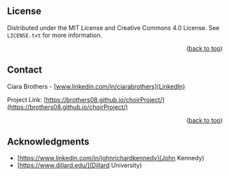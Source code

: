 <!-- LICENSE -->
## License

Distributed under the MIT License and Creative Commons 4.0 License. See `LICENSE.txt` for more information.

<p align="right">(<a href="#readme-top">back to top</a>)</p>



<!-- CONTACT -->
## Contact

Ciara Brothers - [www.linkedin.com/in/ciarabrothers](LinkedIn)

Project Link: [https://brothers08.github.io/choirProject/](https://brothers08.github.io/choirProject/)

<p align="right">(<a href="#readme-top">back to top</a>)</p>



<!-- ACKNOWLEDGMENTS -->
## Acknowledgments

* [https://www.linkedin.com/in/johnrichardkennedy](John Kennedy)
* [https://www.dillard.edu/](Dillard University)
